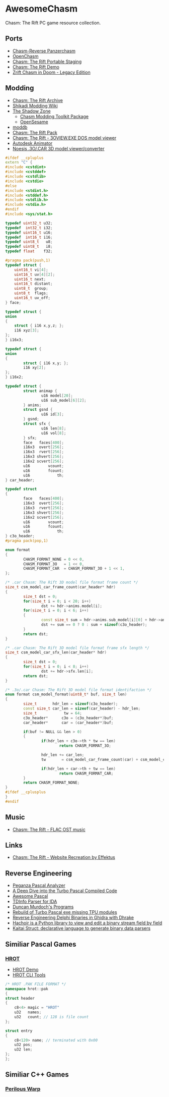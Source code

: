 # AwesomeChasm
Chasm: The Rift PC game resource collection.

## Ports
- [Chasm-Reverse Panzerchasm](https://github.com/Panzerschrek/Chasm-Reverse)
- [OpenChasm](https://github.com/alexey-lysiuk/OpenChasm)
- [Chasm: The Rift Portable Staging](https://www.moddb.com/games/chasm-the-rift/downloads/chasm-portable-staging)
- [Chasm: The Rift Demo](https://www.gog.com/en/game/chasmtherift_demo)
- [Zrift Chasm in Doom - Legacy Edition](https://www.moddb.com/mods/zrift-chasm-in-doom-legacy-edition/downloads/zrift-chasm-in-doom-legacy-edition-v11)

## Modding
- [Chasm: The Rift Archive](https://www.chasm3d.com/)
- [Shikadi Modding Wiki](https://moddingwiki.shikadi.net/wiki/Chasm:_The_Rift)
- [The Shadow Zone](https://discord.com/channels/768103789411434586/1374778669612007527)
  - [Chasm Modding Toolkit Package](https://discord.com/channels/768103789411434586/1374842906002718803)
  - [OpenSesame](https://discord.com/channels/768103789411434586/1374929171263918080)
- [moddb](https://www.moddb.com/games/chasm-the-rift)
- [Chasm: The Rift Pack](https://steamcommunity.com/sharedfiles/filedetails/?id=3128742113)
- [Chasm: The Rift - 3OVIEW.EXE DOS model viewer](https://www.chasm3d.com/files/dump/CDEMOf.zip)
- [Autodesk Animator](https://github.com/AnimatorPro)
- [Noesis .3O/.CAR 3D model viewer/converter](https://richwhitehouse.com/index.php?content=inc_stream.php)

```cpp
#ifdef __cpluplus
extern "C" {
#include <cstdint>
#include <cstddef>
#include <cstdlib>
#include <cstdio>
#else
#include <stdint.h>
#include <stddef.h>
#include <stdlib.h>
#include <stdio.h>
#endif
#include <sys/stat.h>

typedef uint32_t u32;
typedef  int32_t i32;
typedef uint16_t u16;
typedef  int16_t i16;
typedef uint8_t   u8;
typedef uint8_t   i8;
typedef float    f32;

#pragma pack(push,1)
typedef struct {
    uint16_t vi[4];
    uint16_t uv[4][2];
    uint16_t next;
    uint16_t distant;
    uint8_t  group;
    uint8_t  flags;
    uint16_t uv_off;
} face;

typedef struct {
union
{
    struct { i16 x,y,z; };
    i16 xyz[3];
};
} i16x3;

typedef struct {
union
{
        struct { i16 x,y; };
        i16 xy[2];
};
} i16x2;

typedef struct {
        struct animap {
                u16 model[20];
                u16 sub_model[6][2];
        } anims;
        struct gsnd {
                u16 id[3];
        } gsnd;
        struct sfx {
                u16 len[8];
                u16 vol[8];
        } sfx;
        face   faces[400];
        i16x3  overt[256];
        i16x3  rvert[256];
        i16x3 shvert[256];
        i16x2 scvert[256];
        u16        vcount;
        u16        fcount;
        u16            th;
} car_header;

typedef struct
{
        face   faces[400];
        i16x3  overt[256];
        i16x3  rvert[256];
        i16x3 shvert[256];
        i16x2 scvert[256];
        u16        vcount;
        u16        fcount;
        u16            th;
} c3o_header;
#pragma pack(pop,1)

enum format
{
        CHASM_FORMAT_NONE = 0 << 0,
        CHASM_FORMAT_3O   = 1 << 0,
        CHASM_FORMAT_CAR  = CHASM_FORMAT_3O + 1 << 1,
};

/* .car Chasm: The Rift 3D model file format frame count */ 
size_t csm_model_car_frame_count(car_header* hdr)
{
        size_t dst = 0;
        for(size_t i = 0; i < 20; i++)
                dst += hdr->anims.model[i];
        for(size_t i = 0; i < 6; i++)
        {
                const size_t sum = hdr->anims.sub_model[i][0] + hdr->anims.sub_model[i][1];
                dst += sum == 0 ? 0 : sum + sizeof(c3o_header);
        }
        return dst;
}

/* .car Chasm: The Rift 3D model file format frame sfx length */ 
size_t csm_model_car_sfx_len(car_header* hdr)
{
        size_t dst = 0;
        for(size_t i = 0; i < 8; i++)
                dst += hdr->sfx.len[i];
        return dst;
}

/* .3o/.car Chasm: The Rift 3D model file format identifaction */
enum format csm_model_format(uint8_t* buf, size_t len)
{
        size_t       hdr_len = sizeof(c3o_header);
        const size_t car_len = sizeof(car_header) - hdr_len;
        size_t            tw = 64;
        c3o_header*      c3o = (c3o_header*)buf;
        car_header*      car = (car_header*)buf;

        if(buf != NULL && len > 0)
        {
                if(hdr_len + c3o->th * tw == len)
                        return CHASM_FORMAT_3O;

                hdr_len += car_len;
                tw       = csm_model_car_frame_count(car) + csm_model_car_sfx_len(car);

                if(hdr_len + car->th + tw == len)
                        return CHASM_FORMAT_CAR;
        }
        return CHASM_FORMAT_NONE;
}
#ifdef __cplusplus
}
#endif
```

## Music
- [Chasm: The Rift - FLAC OST music](https://www.chasm3d.com/files/music/flac/)

## Links
- [Chasm: The Rift - Website Recreation by Effektus](http://chasm.atspace.eu/)

## Reverse Engineering
- [Peganza Pascal Analyzer](https://www.peganza.com/)
- [A Deep Dive into the Turbo Pascal Compiled Code](https://github.com/daelsepara/turbo-pascal-assembly)
- [Awesome Pascal](https://github.com/Fr0sT-Brutal/awesome-pascal)
- [TDInfo Parser for IDA](https://github.com/ramikg/tdinfo-parser)
- [Duncan Murdoch's Programs](https://www.murdoch-sutherland.com/programs/index.htm)
- [Rebuild of Turbo Pascal exe missing TPU modules](https://comp.lang.pascal.borland.narkive.com/1B3WeJkX/rebuild-of-turbo-pascal-exe-missing-tpu-modules)
- [Reverse Engineering Delphi Binaries in Ghidra with Dhrake](https://blag.nullteilerfrei.de/2019/12/23/reverse-engineering-delphi-binaries-in-ghidra-with-dhrake/)
- [Hachoir is a Python library to view and edit a binary stream field by field](https://github.com/vstinner/hachoir)
- [Kaitai Struct: declarative language to generate binary data parsers](https://github.com/kaitai-io/kaitai_struct)

## Similiar Pascal Games

### [HROT](https://en.wikipedia.org/wiki/Hrot)
- [HROT Demo](https://www.gog.com/en/game/hrot_demo)
- [HROT CLI Tools](https://github.com/joshuaskelly/hrot-cli-tools)
```cpp
/* HROT .PAK FILE FORMAT */
namespace hrot::pak
{
struct header
{
    c8<4> magic = "HROT"
    u32   names;
    u32   count; // 128 is file count
};

struct entry
{
    c8<120> name; // terminated with 0x00
    u32 pos;
    u32 len;
};
};
```
## Similiar C++ Games

### [Perilous Warp](https://crystice.com/perilous-warp/)
